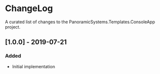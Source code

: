 # ChangeLog

A curated list of changes to the PanoramicSystems.Templates.ConsoleApp project.

## [1.0.0] - 2019-07-21
### Added
- Initial implementation

